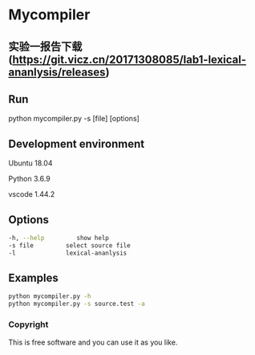 # Mycompiler

## 实验一报告下载(https://git.vicz.cn/20171308085/lab1-lexical-ananlysis/releases)


## Run

 python mycompiler.py -s [file] [options]

## Development environment

Ubuntu 18.04 

Python 3.6.9

vscode 1.44.2

## Options

```bash
-h, --help         show help
-s file         select source file
-l              lexical-ananlysis
```

## Examples
```bash
python mycompiler.py -h
python mycompiler.py -s source.test -a
```
### Copyright

This is free software and you can use it as you like.